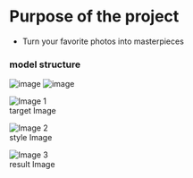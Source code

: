 # Purpose of the project
- Turn your favorite photos into masterpieces

### model structure
![image](https://github.com/Bong-HoonLee/styleTransfer/assets/115579916/28d066ad-e055-4df7-b197-0022313eef93)
![image](https://github.com/Bong-HoonLee/styleTransfer/assets/115579916/dd36eb22-c285-44c2-a11f-2c5bddee82a3)



![Image 1](https://github.com/Bong-HoonLee/styleTransfer/assets/115579916/82f6b63f-f521-46fe-b4b4-e6e93883d613)  
target Image

![Image 2](https://github.com/Bong-HoonLee/styleTransfer/assets/115579916/1009f16a-379c-483c-952c-b0574f6968a0)  
style Image

![Image 3](https://github.com/Bong-HoonLee/styleTransfer/assets/115579916/8511c1f0-0d0d-462b-828e-d6622aac1953)  
result Image
